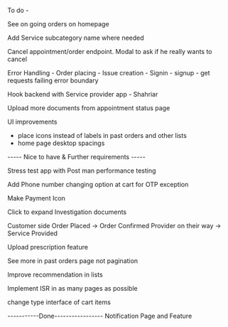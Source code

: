 To do -

See on going orders on homepage

Add Service subcategory name where needed

Cancel appointment/order endpoint. Modal to ask if he really wants to cancel

Error Handling - Order placing - Issue creation - Signin - signup - get requests failing error boundary

Hook backend with Service provider app - Shahriar

Upload more documents from appointment status page

UI improvements

- place icons instead of labels in past orders and other lists
- home page desktop spacings

----- Nice to have & Further requirements -----

Stress test app with Post man performance testing

Add Phone number changing option at cart for OTP exception

Make Payment Icon

Click to expand Investigation documents

Customer side
Order Placed -> Order Confirmed
Provider on their way -> Service Provided

Upload prescription feature

See more in past orders page not pagination

Improve recommendation in lists

Implement ISR in as many pages as possible

change type interface of cart items

-----------Done-----------------
Notification Page and Feature
